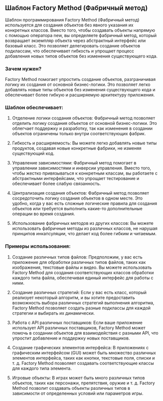 ## Шаблон Factory Method (Фабричный метод)

Шаблон программирования Factory Method (Фабричный метод) используется для создания объектов без явного указания их конкретных классов. Вместо того, чтобы создавать объекты напрямую с помощью оператора new, вы определяете фабричный метод, который возвращает экземпляр объекта через абстрактный интерфейс или базовый класс. Это позволяет делегировать создание объектов подклассам, что обеспечивает гибкость и упрощает процесс добавления новых типов объектов без изменения существующего кода.

### Зачем нужен?

Factory Method помогает упростить создание объектов, разграничивая логику их создания от основной бизнес-логики. Это позволяет легко добавлять новые типы объектов без изменения существующего кода и обеспечивает более гибкую и расширяемую архитектуру приложения.

### Шаблон обеспечивает:
1. Отделение логики создания объектов: Фабричный метод позволяет отделить логику создания объектов от основной бизнес-логики. Это облегчает поддержку и разработку, так как изменения в создании объектов ограничены только внутри соответствующих фабрик.

2. Гибкость и расширяемость: Вы можете легко добавлять новые типы продуктов, создавая новые конкретные фабрики, не изменяя существующий код.

3. Управление зависимостями: Фабричный метод помогает в управлении зависимостями и инверсии управления. Вместо того, чтобы жестко привязываться к конкретным классам, вы работаете с абстрактными интерфейсами, что упрощает тестирование и обеспечивает более слабую связанность.

4. Централизация создания объектов: Фабричный метод позволяет сосредоточить логику создания объектов в одном месте. Это удобно, когда у вас есть сложные логические правила для создания объектов или требуется выполнить какие-то дополнительные операции во время создания. 

5. Использование фабричных методов из других классов: Вы можете использовать фабричные методы из различных классов, не нарушая принципов инкапсуляции, что делает код более гибким и читаемым.

### Примеры использования:
1. Создание различных типов файлов: Предположим, у вас есть приложение для обработки различных типов файлов, таких как изображения, текстовые файлы и видео. Вы можете использовать Factory Method для создания соответствующих классов обработки каждого типа файла, обеспечивая единый интерфейс для работы с ними.

2. Создание различных стратегий: Если у вас есть класс, который реализует некоторый алгоритм, и вы хотите предоставить возможность выбора различных стратегий выполнения алгоритма, Factory Method позволяет создать разные подклассы для каждой стратегии и выбирать их динамически.

3. Работа с API различных поставщиков: Если ваше приложение использует API различных поставщиков, Factory Method может помочь в создании объектов для взаимодействия с разными API, что упростит добавление и поддержку новых поставщиков.

4. Создание графических элементов интерфейса: В приложениях с графическим интерфейсом (GUI) может быть множество различных элементов интерфейса, таких как кнопки, текстовые поля, списки и т. д. Factory Method позволяет создавать соответствующие классы для каждого типа элемента.

5. Игровые объекты: В играх может быть много различных типов объектов, таких как персонажи, препятствия, оружие и т. д. Factory Method позволит создавать объекты различных типов в зависимости от определенных условий или параметров игры.